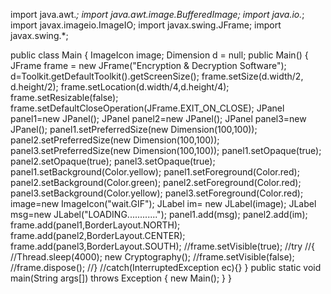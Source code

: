 import java.awt.*;
import java.awt.image.BufferedImage;
import java.io.*;
import javax.imageio.ImageIO;
import javax.swing.JFrame;
import javax.swing.*;


public class Main {
ImageIcon image;
Dimension d = null;
  public Main() {
    JFrame frame = new JFrame("Encryption & Decryption Software");
    d=Toolkit.getDefaultToolkit().getScreenSize();
    frame.setSize(d.width/2, d.height/2);
    frame.setLocation(d.width/4,d.height/4);
    frame.setResizable(false);
frame.setDefaultCloseOperation(JFrame.EXIT_ON_CLOSE);
JPanel panel1=new JPanel();
JPanel panel2=new JPanel();
JPanel panel3=new JPanel();
panel1.setPreferredSize(new Dimension(100,100));
panel2.setPreferredSize(new Dimension(100,100));
panel3.setPreferredSize(new Dimension(100,100));
panel1.setOpaque(true);
panel2.setOpaque(true);
panel3.setOpaque(true);
panel1.setBackground(Color.yellow);
panel1.setForeground(Color.red);
panel2.setBackground(Color.green);
panel2.setForeground(Color.red);
panel3.setBackground(Color.yellow);
panel3.setForeground(Color.red);
image=new ImageIcon("wait.GIF");
JLabel im= new JLabel(image);
JLabel msg=new JLabel("LOADING............");
panel1.add(msg);
panel2.add(im);
frame.add(panel1,BorderLayout.NORTH);
frame.add(panel2,BorderLayout.CENTER);
frame.add(panel3,BorderLayout.SOUTH); 
//frame.setVisible(true);
//try
//{
    //Thread.sleep(4000);
    new Cryptography();
    //frame.setVisible(false);
    //frame.dispose();
//}
//catch(InterruptedException ec){}
}
public static void main(String args[]) throws Exception {
    new Main();
  }
}

